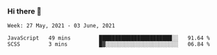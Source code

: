 ### Hi there 👋

<!--START_SECTION:waka-->
```text
Week: 27 May, 2021 - 03 June, 2021

JavaScript   49 mins         ███████████████████████░░   91.64 % 
SCSS         3 mins          █▓░░░░░░░░░░░░░░░░░░░░░░░   06.84 % 
```
<!--END_SECTION:waka-->
